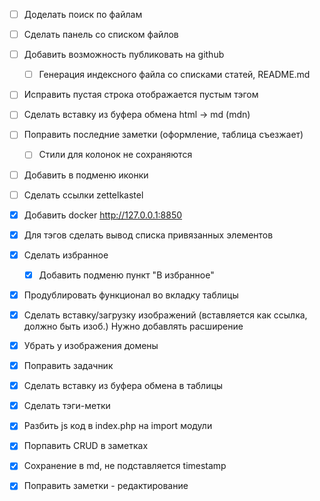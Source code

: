- [ ] Доделать поиск по файлам
- [ ] Сделать панель со списком файлов

- [ ] Добавить возможность публиковать на github
  - [ ] Генерация индексного файла со списками статей, README.md
- [ ] Исправить пустая строка отображается пустым тэгом
- [ ] Сделать вставку из буфера обмена html -> md (mdn)
- [ ] Поправить последние заметки (оформление, таблица съезжает)
  - [ ] Стили для колонок не сохраняются
- [ ] Добавить в подменю иконки
- [ ] Сделать ссылки zettelkastel

- [x] Добавить docker http://127.0.0.1:8850
- [x] Для тэгов сделать вывод списка привязанных элементов
- [x] Сделать избранное
  - [x] Добавить подменю пункт "В избранное"
- [x] Продублировать функционал во вкладку таблицы
- [x] Сделать вставку/загрузку изображений (вставляется как ссылка, должно быть изоб.)
        Нужно добавлять расширение
- [x] Убрать у изображения домены
- [x] Поправить задачник
- [x] Сделать вставку из буфера обмена в таблицы
- [x] Сделать тэги-метки
- [x] Разбить js код в index.php на import модули
- [x] Порпавить CRUD в заметках
- [x] Сохранение в md, не подставляется timestamp
- [x] Поправить заметки - редактирование